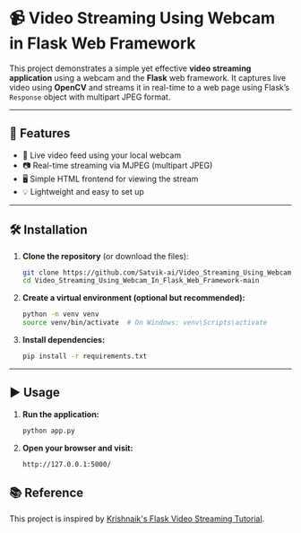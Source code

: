 # 📹 Video Streaming Using Webcam in Flask Web Framework

This project demonstrates a simple yet effective **video streaming application** using a webcam and the **Flask** web framework. It captures live video using **OpenCV** and streams it in real-time to a web page using Flask’s `Response` object with multipart JPEG format.

---

## 🚀 Features

- 🔴 Live video feed using your local webcam
- 📷 Real-time streaming via MJPEG (multipart JPEG)
- 🖥️ Simple HTML frontend for viewing the stream
- 💡 Lightweight and easy to set up

---

## 🛠️ Installation

1. **Clone the repository** (or download the files):

    ```bash
    git clone https://github.com/Satvik-ai/Video_Streaming_Using_Webcam_In_Flask_Web_Framework.git
    cd Video_Streaming_Using_Webcam_In_Flask_Web_Framework-main
    ```

2. **Create a virtual environment (optional but recommended):**

    ```bash
    python -m venv venv
    source venv/bin/activate  # On Windows: venv\Scripts\activate
    ```

3. **Install dependencies:**

    ```bash
    pip install -r requirements.txt
    ```

---

## ▶️ Usage

1. **Run the application:**

    ```bash
    python app.py
    ```

3. **Open your browser and visit:**

    ```
    http://127.0.0.1:5000/
    ```

## 📚 Reference

This project is inspired by [Krishnaik's Flask Video Streaming Tutorial](https://github.com/krishnaik06/Flask-Web-Framework/tree/main/Tutorial%207).

